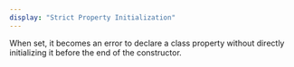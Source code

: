 ```yaml
---
display: "Strict Property Initialization"
---
```


When set, it becomes an error to declare a class property without directly initializing it before the end of the constructor.
